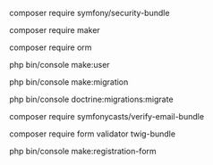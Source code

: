 composer require symfony/security-bundle

composer require maker

composer require orm

php bin/console make:user

php bin/console make:migration

php bin/console doctrine:migrations:migrate

composer require symfonycasts/verify-email-bundle

composer require form validator twig-bundle

php bin/console make:registration-form